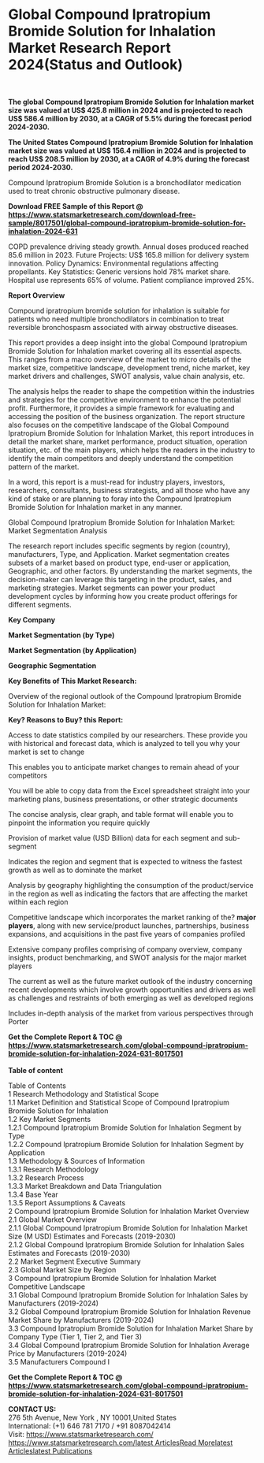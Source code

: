 <h1>Global Compound Ipratropium Bromide Solution for Inhalation Market Research Report 2024(Status and Outlook)</h1><br/><p><strong>The global Compound Ipratropium Bromide Solution for Inhalation market size was valued at US$ 425.8 million in 2024 and is projected to reach US$ 586.4 million by 2030, at a <strong>CAGR</strong> of 5.5% during the forecast period 2024-2030.</strong></p><p><strong>The United States Compound Ipratropium Bromide Solution for Inhalation market size was valued at US$ 156.4 million in 2024 and is projected to reach US$ 208.5 million by 2030, at a <strong>CAGR</strong> of 4.9% during the forecast period 2024-2030.</strong></p><p>Compound Ipratropium Bromide Solution is a bronchodilator medication used to treat chronic obstructive pulmonary disease.</p><p><strong>Download FREE Sample of this Report @ <a href="https://www.statsmarketresearch.com/download-free-sample/8017501/global-compound-ipratropium-bromide-solution-for-inhalation-2024-631">https://www.statsmarketresearch.com/download-free-sample/8017501/global-compound-ipratropium-bromide-solution-for-inhalation-2024-631</a></strong></p><p>COPD prevalence driving steady growth. Annual doses produced reached 85.6 million in 2023. Future Projects: US$ 165.8 million for delivery system innovation. Policy Dynamics: Environmental regulations affecting propellants. Key Statistics: Generic versions hold 78% market share. Hospital use represents 65% of volume. Patient compliance improved 25%.</p><p><strong>Report Overview</strong></p><p>Compound ipratropium bromide solution for inhalation is suitable for patients who need multiple bronchodilators in combination to treat reversible bronchospasm associated with airway obstructive diseases.</p><p>This report provides a deep insight into the global Compound Ipratropium Bromide Solution for Inhalation market covering all its essential aspects. This ranges from a macro overview of the market to micro details of the market size, competitive landscape, development trend, niche market, key market drivers and challenges, SWOT analysis, value chain analysis, etc.</p><p>The analysis helps the reader to shape the competition within the industries and strategies for the competitive environment to enhance the potential profit. Furthermore, it provides a simple framework for evaluating and accessing the position of the business organization. The report structure also focuses on the competitive landscape of the Global Compound Ipratropium Bromide Solution for Inhalation Market, this report introduces in detail the market share, market performance, product situation, operation situation, etc. of the main players, which helps the readers in the industry to identify the main competitors and deeply understand the competition pattern of the market.</p><p>In a word, this report is a must-read for industry players, investors, researchers, consultants, business strategists, and all those who have any kind of stake or are planning to foray into the Compound Ipratropium Bromide Solution for Inhalation market in any manner.</p><p>Global Compound Ipratropium Bromide Solution for Inhalation Market: Market Segmentation Analysis</p><p>The research report includes specific segments by region (country), manufacturers, Type, and Application. Market segmentation creates subsets of a market based on product type, end-user or application, Geographic, and other factors. By understanding the market segments, the decision-maker can leverage this targeting in the product, sales, and marketing strategies. Market segments can power your product development cycles by informing how you create product offerings for different segments.</p><p><strong>Key Company</strong></p><p><strong>Market Segmentation (by Type)</strong></p><p><strong>Market Segmentation (<strong>by Application</strong>)</strong></p><p><strong>Geographic Segmentation</strong></p><p><strong>Key Benefits of This Market Research:</strong></p><p>Overview of the regional outlook of the Compound Ipratropium Bromide Solution for Inhalation Market:</p><p><strong>Key? <strong>Reasons to Buy</strong>? this Report:</strong></p><p>Access to date statistics compiled by our researchers. These provide you with historical and forecast data, which is analyzed to tell you why your market is set to change</p><p>This enables you to anticipate market changes to remain ahead of your competitors</p><p>You will be able to copy data from the Excel spreadsheet straight into your marketing plans, business presentations, or other strategic documents</p><p>The concise analysis, clear graph, and table format will enable you to pinpoint the information you require quickly</p><p>Provision of market value (USD Billion) data for each segment and sub-segment</p><p>Indicates the region and segment that is expected to witness the fastest growth as well as to dominate the market</p><p>Analysis by geography highlighting the consumption of the product/service in the region as well as indicating the factors that are affecting the market within each region</p><p>Competitive landscape which incorporates the market ranking of the? <strong><strong>major players</strong></strong>, along with new service/product launches, partnerships, business expansions, and acquisitions in the past five years of companies profiled</p><p>Extensive company profiles comprising of company overview, company insights, product benchmarking, and SWOT analysis for the major market players</p><p>The current as well as the future market outlook of the industry concerning recent developments which involve growth opportunities and drivers as well as challenges and restraints of both emerging as well as developed regions</p><p>Includes in-depth analysis of the market from various perspectives through Porter</p><div><b>Get the Complete Report & TOC @ <a href="https://www.statsmarketresearch.com/global-compound-ipratropium-bromide-solution-for-inhalation-2024-631-8017501">https://www.statsmarketresearch.com/global-compound-ipratropium-bromide-solution-for-inhalation-2024-631-8017501</a></b></div><br><b>Table of content</b><p>Table of Contents<br /> 1 Research Methodology and Statistical Scope<br /> 1.1 Market Definition and Statistical Scope of Compound Ipratropium Bromide Solution for Inhalation<br /> 1.2 Key Market Segments<br /> 1.2.1 Compound Ipratropium Bromide Solution for Inhalation Segment by Type<br /> 1.2.2 Compound Ipratropium Bromide Solution for Inhalation Segment by Application<br /> 1.3 Methodology & Sources of Information<br /> 1.3.1 Research Methodology<br /> 1.3.2 Research Process<br /> 1.3.3 Market Breakdown and Data Triangulation<br /> 1.3.4 Base Year<br /> 1.3.5 Report Assumptions & Caveats<br /> 2 Compound Ipratropium Bromide Solution for Inhalation Market Overview<br /> 2.1 Global Market Overview<br /> 2.1.1 Global Compound Ipratropium Bromide Solution for Inhalation Market Size (M USD) Estimates and Forecasts (2019-2030)<br /> 2.1.2 Global Compound Ipratropium Bromide Solution for Inhalation Sales Estimates and Forecasts (2019-2030)<br /> 2.2 Market Segment Executive Summary<br /> 2.3 Global Market Size by Region<br /> 3 Compound Ipratropium Bromide Solution for Inhalation Market Competitive Landscape<br /> 3.1 Global Compound Ipratropium Bromide Solution for Inhalation Sales by Manufacturers (2019-2024)<br /> 3.2 Global Compound Ipratropium Bromide Solution for Inhalation Revenue Market Share by Manufacturers (2019-2024)<br /> 3.3 Compound Ipratropium Bromide Solution for Inhalation Market Share by Company Type (Tier 1, Tier 2, and Tier 3)<br /> 3.4 Global Compound Ipratropium Bromide Solution for Inhalation Average Price by Manufacturers (2019-2024)<br /> 3.5 Manufacturers Compound I<br><div><b>Get the Complete Report & TOC @ <a href="https://www.statsmarketresearch.com/global-compound-ipratropium-bromide-solution-for-inhalation-2024-631-8017501">https://www.statsmarketresearch.com/global-compound-ipratropium-bromide-solution-for-inhalation-2024-631-8017501</a></b></div></p> <b>CONTACT US:</b><br>276 5th Avenue, New York , NY 10001,United States<br>International: (+1) 646 781 7170 / +91 8087042414<br>Visit: <a href="https://www.statsmarketresearch.com/">https://www.statsmarketresearch.com/</a><br><a href="https://gyeongbokgung.com">https://www.statsmarketresearch.com/</a><a href="https://hallyeomaritime.com">latest Articles</a><a href="https://jingwansa.com">Read More</a><a href=https://nguoiviet.jp/">latest Articles</a><a href="https://www.intelmarketresearch.com/">latest Publications</a>